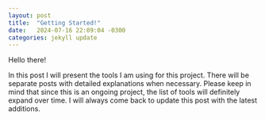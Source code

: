```yaml
---
layout: post
title:  "Getting Started!"
date:   2024-07-16 22:09:04 -0300
categories: jekyll update
---
```

Hello there!

In this post I will present the tools I am using for this project. There will be separate posts with detailed explanations when necessary. Please keep in mind that since this is an ongoing project, the list of tools will definitely expand over time. I will always come back to update this post with the latest additions.

